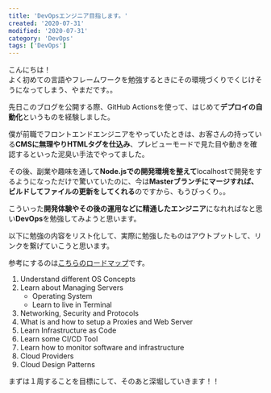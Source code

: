 ```yaml
---
title: 'DevOpsエンジニア目指します。'
created: '2020-07-31'
modified: '2020-07-31'
category: 'DevOps'
tags: ['DevOps']
---
```


こんにちは！<br>
よく初めての言語やフレームワークを勉強するときにその環境づくりでくじけそうになってしまう、やまだです。。

先日このブログを公開する際、GitHub Actionsを使って、はじめて**デプロイの自動化**というものを経験しました。

僕が前職でフロントエンドエンジニアをやっていたときは、お客さんの持っている**CMSに無理やりHTMLタグを仕込み**、プレビューモードで見た目や動きを確認するといった泥臭い手法でやってました。

その後、副業や趣味を通して**Node.jsでの開発環境を整えて**localhostで開発をするようになっただけで驚いていたのに、今は**Masterブランチにマージすれば、ビルドしてファイルの更新をしてくれる**のですから、もうびっくり。。

こういった**開発体験やその後の運用などに精通したエンジニア**になれればなと思い**DevOps**を勉強してみようと思います。

以下に勉強の内容をリスト化して、実際に勉強したものはアウトプットして、リンクを繋げていこうと思います。

参考にするのは[こちらのロードマップ](https://roadmap.sh/devops)です。

1. Understand different OS Concepts
1. Learn about Managing Servers
	- Operating System
	- Learn to live in Terminal
1. Networking, Security and Protocols
1. What is and how to setup a Proxies and Web Server
1. Learn Infrastructure as Code
1. Learn some CI/CD Tool
1. Learn how to monitor software and infrastructure
1. Cloud Providers
1. Cloud Design Patterns

まずは１周することを目標にして、そのあと深堀していきます！！
